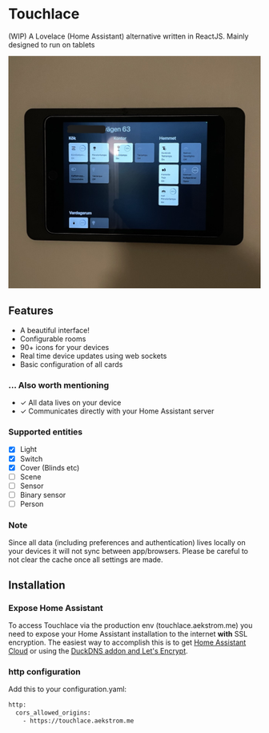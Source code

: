 # Touchlace
(WIP) A Lovelace (Home Assistant) alternative written in ReactJS. Mainly designed to run on tablets

![Touchlace preview on an wall mounted iPad](https://github.com/didair/touchlace/blob/main/docs/preview.jpeg)

## Features
* A beautiful interface!
* Configurable rooms
* 90+ icons for your devices
* Real time device updates using web sockets
* Basic configuration of all cards

### ... Also worth mentioning
* ✓ All data lives on your device
* ✓ Communicates directly with your Home Assistant server

### Supported entities
- [x] Light
- [x] Switch
- [x] Cover (Blinds etc)
- [ ] Scene
- [ ] Sensor
- [ ] Binary sensor
- [ ] Person

### Note
Since all data (including preferences and authentication) lives locally on your devices it will not sync between app/browsers. Please be careful to not clear the cache once all settings are made.

## Installation
### Expose Home Assistant
To access Touchlace via the production env (touchlace.aekstrom.me) you need to expose your Home Assistant installation to the internet **with** SSL encryption. The easiest way to accomplish this is to get [Home Assistant Cloud](https://www.nabucasa.com/) or using the [DuckDNS addon and Let's Encrypt](https://www.home-assistant.io/blog/2017/09/27/effortless-encryption-with-lets-encrypt-and-duckdns/).

### http configuration
Add this to your configuration.yaml:

```
http:
  cors_allowed_origins:
    - https://touchlace.aekstrom.me
```